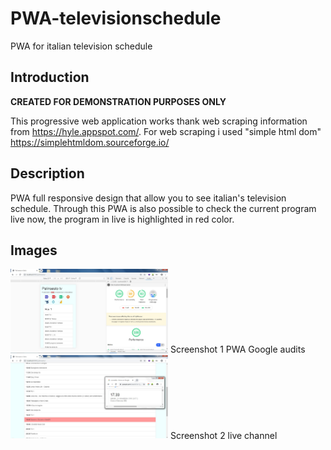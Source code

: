# PWA-televisionschedule
PWA for italian television schedule 

<h2> Introduction </h2>
<b>CREATED FOR DEMONSTRATION PURPOSES ONLY </b>

This progressive web application works thank web scraping information from https://hyle.appspot.com/.
For web scraping i used "simple html dom" https://simplehtmldom.sourceforge.io/ 

<h2> Description </h2>
PWA full responsive design that allow you to see italian's television schedule.
Through this PWA is also possible to check the current program live now, the program in live is highlighted in red color.

<h2> Images </h2>
<img src="screenshot/screenshot1.jpg" width="50%">
Screenshot 1 PWA Google audits 

<img src="screenshot/screenshot2.jpg" width="50%">
Screenshot 2 live channel
